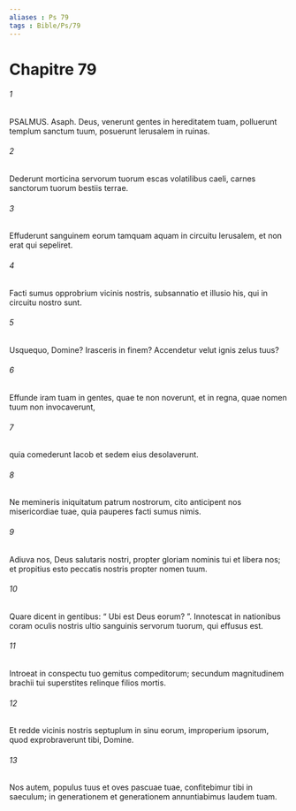 ```yaml
---
aliases : Ps 79
tags : Bible/Ps/79
---
```


# Chapitre 79

###### 1
PSALMUS. Asaph. Deus, venerunt gentes in hereditatem tuam, polluerunt templum sanctum tuum, posuerunt Ierusalem in ruinas.
###### 2
Dederunt morticina servorum tuorum escas volatilibus caeli, carnes sanctorum tuorum bestiis terrae.
###### 3
Effuderunt sanguinem eorum tamquam aquam in circuitu Ierusalem, et non erat qui sepeliret.
###### 4
Facti sumus opprobrium vicinis nostris, subsannatio et illusio his, qui in circuitu nostro sunt.
###### 5
Usquequo, Domine? Irasceris in finem? Accendetur velut ignis zelus tuus?
###### 6
Effunde iram tuam in gentes, quae te non noverunt, et in regna, quae nomen tuum non invocaverunt,
###### 7
quia comederunt Iacob et sedem eius desolaverunt.
###### 8
Ne memineris iniquitatum patrum nostrorum, cito anticipent nos misericordiae tuae, quia pauperes facti sumus nimis.
###### 9
Adiuva nos, Deus salutaris nostri, propter gloriam nominis tui et libera nos; et propitius esto peccatis nostris propter nomen tuum.
###### 10
Quare dicent in gentibus: “ Ubi est Deus eorum? ”. Innotescat in nationibus coram oculis nostris ultio sanguinis servorum tuorum, qui effusus est.
###### 11
Introeat in conspectu tuo gemitus compeditorum; secundum magnitudinem brachii tui superstites relinque filios mortis.
###### 12
Et redde vicinis nostris septuplum in sinu eorum, improperium ipsorum, quod exprobraverunt tibi, Domine.
###### 13
Nos autem, populus tuus et oves pascuae tuae, confitebimur tibi in saeculum; in generationem et generationem annuntiabimus laudem tuam.
